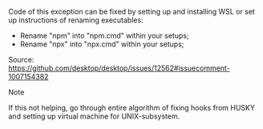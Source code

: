 Code of this exception can be fixed by setting up and installing WSL or set up
instructions of renaming executables:

- Rename "npm" into "npm.cmd" within your setups;
- Rename "npx" into "npx.cmd" within your setups;

Source:\
<https://github.com/desktop/desktop/issues/12562#issuecomment-1007154382>

> [!Note]
> If this not helping, go through entire algorithm of fixing hooks from HUSKY and
> setting up virtual machine for UNIX-subsystem.
